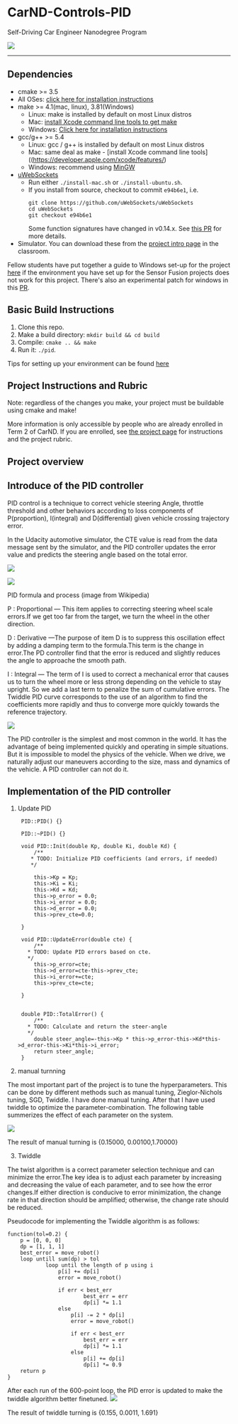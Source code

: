 # CarND-Controls-PID
Self-Driving Car Engineer Nanodegree Program

![](https://i.imgur.com/LVQ7JP5.jpg)

---

## Dependencies

* cmake >= 3.5
 * All OSes: [click here for installation instructions](https://cmake.org/install/)
* make >= 4.1(mac, linux), 3.81(Windows)
  * Linux: make is installed by default on most Linux distros
  * Mac: [install Xcode command line tools to get make](https://developer.apple.com/xcode/features/)
  * Windows: [Click here for installation instructions](http://gnuwin32.sourceforge.net/packages/make.htm)
* gcc/g++ >= 5.4
  * Linux: gcc / g++ is installed by default on most Linux distros
  * Mac: same deal as make - [install Xcode command line tools]((https://developer.apple.com/xcode/features/)
  * Windows: recommend using [MinGW](http://www.mingw.org/)
* [uWebSockets](https://github.com/uWebSockets/uWebSockets)
  * Run either `./install-mac.sh` or `./install-ubuntu.sh`.
  * If you install from source, checkout to commit `e94b6e1`, i.e.
    ```
    git clone https://github.com/uWebSockets/uWebSockets 
    cd uWebSockets
    git checkout e94b6e1
    ```
    Some function signatures have changed in v0.14.x. See [this PR](https://github.com/udacity/CarND-MPC-Project/pull/3) for more details.
* Simulator. You can download these from the [project intro page](https://github.com/udacity/self-driving-car-sim/releases) in the classroom.

Fellow students have put together a guide to Windows set-up for the project [here](https://s3-us-west-1.amazonaws.com/udacity-selfdrivingcar/files/Kidnapped_Vehicle_Windows_Setup.pdf) if the environment you have set up for the Sensor Fusion projects does not work for this project. There's also an experimental patch for windows in this [PR](https://github.com/udacity/CarND-PID-Control-Project/pull/3).

## Basic Build Instructions

1. Clone this repo.
2. Make a build directory: `mkdir build && cd build`
3. Compile: `cmake .. && make`
4. Run it: `./pid`. 

Tips for setting up your environment can be found [here](https://classroom.udacity.com/nanodegrees/nd013/parts/40f38239-66b6-46ec-ae68-03afd8a601c8/modules/0949fca6-b379-42af-a919-ee50aa304e6a/lessons/f758c44c-5e40-4e01-93b5-1a82aa4e044f/concepts/23d376c7-0195-4276-bdf0-e02f1f3c665d)


## Project Instructions and Rubric

Note: regardless of the changes you make, your project must be buildable using
cmake and make!

More information is only accessible by people who are already enrolled in Term 2
of CarND. If you are enrolled, see [the project page](https://classroom.udacity.com/nanodegrees/nd013/parts/40f38239-66b6-46ec-ae68-03afd8a601c8/modules/f1820894-8322-4bb3-81aa-b26b3c6dcbaf/lessons/e8235395-22dd-4b87-88e0-d108c5e5bbf4/concepts/6a4d8d42-6a04-4aa6-b284-1697c0fd6562)
for instructions and the project rubric.


## Project overview

## Introduce of the PID controller ##

 
PID control is a technique to correct vehicle steering Angle, throttle threshold and other behaviors according to loss components of P(proportion), I(integral) and D(differential) given vehicle crossing trajectory error.

In the Udacity automotive simulator, the CTE value is read from the data message sent by the simulator, and the PID controller updates the error value and predicts the steering angle based on the total error.

![](https://i.imgur.com/U1zBO9C.png)

![](https://i.imgur.com/pZFMH6o.png)

PID formula and process (image from Wikipedia)

P : Proportional — This item applies to correcting steering wheel scale errors.If we get too far from the target, we turn the wheel in the other direction.

D : Derivative —The purpose of item D is to suppress this oscillation effect by adding a damping term to the formula.This term is the change in error.The PD controller find that the error is reduced and slightly reduces the angle to approache the smooth path.

I : Integral — The term of I is used to correct a mechanical error that causes us to turn the wheel more or less strong depending on the vehicle to stay upright. So we add a last term to penalize the sum of cumulative errors. The Twiddle PID curve corresponds to the use of an algorithm to find the coefficients more rapidly and thus to converge more quickly towards the reference trajectory.

![](https://i.imgur.com/5N7rJnz.png)

The PID controller is the simplest and most common in the world. It has the advantage of being implemented quickly and operating in simple situations. But it is impossible to model the physics of the vehicle. When we drive, we naturally adjust our maneuvers according to the size, mass and dynamics of the vehicle. A PID controller can not do it.

## Implementation of the PID controller ##

1. Update PID

		PID::PID() {}
		
		PID::~PID() {}
		
		void PID::Init(double Kp, double Ki, double Kd) {
		    /**
		   * TODO: Initialize PID coefficients (and errors, if needed)
		   */
		
		    this->Kp = Kp;
		    this->Ki = Ki;
		    this->Kd = Kd;
		    this->p_error = 0.0;
		    this->i_error = 0.0;
		    this->d_error = 0.0;
		    this->prev_cte=0.0;
		
		}
		
		void PID::UpdateError(double cte) {
		    /**
		  * TODO: Update PID errors based on cte.
		  */
		    this->p_error=cte;
		    this->d_error=cte-this->prev_cte;
		    this->i_error+=cte;
		    this->prev_cte=cte;
		
		}
		
		
		double PID::TotalError() {
		    /**
		  * TODO: Calculate and return the steer-angle
		  */
		    double steer_angle=-this->Kp * this->p_error-this->Kd*this->d_error-this->Ki*this->i_error;
		    return steer_angle;
		}

2. manual turnning 

The most important part of the project is to tune the hyperparameters. This can be done by different methods such as manual tuning, Zieglor-Nichols tuning, SGD, Twiddle. I have done manual tuning. After that I have used twiddle to optimize the parameter-combination. The following table summerizes the effect of each parameter on the system.

![](https://i.imgur.com/W1hTxGm.png)

The result of manual turning is {0.15000, 0.00100,1.70000}

3. Twiddle

The twist algorithm is a correct parameter selection technique and can minimize the error.The key idea is to adjust each parameter by increasing and decreasing the value of each parameter, and to see how the error changes.If either direction is conducive to error minimization, the change rate in that direction should be amplified; otherwise, the change rate should be reduced.

Pseudocode for implementing the Twiddle algorithm is as follows:

	function(tol=0.2) {
		p = [0, 0, 0]
		dp = [1, 1, 1]
		best_error = move_robot()
		loop untill sum(dp) > tol
		        loop until the length of p using i
					p[i] += dp[i]
					error = move_robot()
	
					if err < best_err
					        best_err = err
							dp[i] *= 1.1
					else
						p[i] -= 2 * dp[i]
						error = move_robot()
	
						if err < best_err
					        best_err = err
							dp[i] *= 1.1
						else
							p[i] += dp[i]
							dp[i] *= 0.9
		return p
	}

After each run of the 600-point loop, the PID error is updated to make the twiddle algorithm better finetuned.
![](https://i.imgur.com/8AYhz2L.png)

The result of twiddle turning is {0.155, 0.0011, 1.691}
